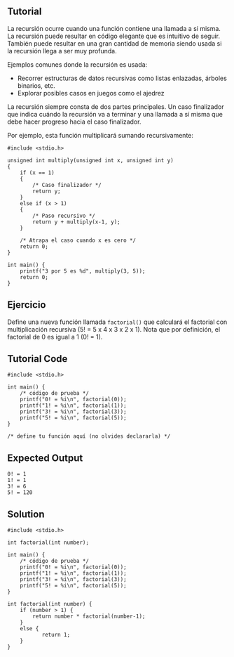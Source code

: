 Tutorial
--------
 
La recursión ocurre cuando una función contiene una llamada a sí misma. La recursión puede resultar en código elegante que es intuitivo de seguir. También puede resultar en una gran cantidad de memoria siendo usada si la recursión llega a ser muy profunda.
 
Ejemplos comunes donde la recursión es usada:
 
* Recorrer estructuras de datos recursivas como listas enlazadas, árboles binarios, etc.
* Explorar posibles casos en juegos como el ajedrez
 
La recursión siempre consta de dos partes principales. Un caso finalizador que indica cuándo la recursión va a terminar y una llamada a sí misma que debe hacer progreso hacia el caso finalizador.
 
Por ejemplo, esta función multiplicará sumando recursivamente:

    #include <stdio.h>

    unsigned int multiply(unsigned int x, unsigned int y)
    {
        if (x == 1)
        {
            /* Caso finalizador */
            return y;
        }
        else if (x > 1)
        {
            /* Paso recursivo */
            return y + multiply(x-1, y);
        }
 
        /* Atrapa el caso cuando x es cero */
        return 0;
    }

    int main() {
        printf("3 por 5 es %d", multiply(3, 5));
        return 0;
    }
 
Ejercicio
--------
 
Define una nueva función llamada `factorial()` que calculará el factorial con multiplicación recursiva (5! = 5 x 4 x 3 x 2 x 1). Nota que por definición, el factorial de 0 es igual a 1 (0! = 1).
 
Tutorial Code
-------------

    #include <stdio.h>

    int main() {
        /* código de prueba */
        printf("0! = %i\n", factorial(0));
        printf("1! = %i\n", factorial(1));
        printf("3! = %i\n", factorial(3));
        printf("5! = %i\n", factorial(5));
    }
    
    /* define tu función aquí (no olvides declararla) */

Expected Output
---------------

    0! = 1
    1! = 1
    3! = 6
    5! = 120

Solution
--------

    #include <stdio.h>

    int factorial(int number);

    int main() {
        /* código de prueba */
        printf("0! = %i\n", factorial(0));
        printf("1! = %i\n", factorial(1));
        printf("3! = %i\n", factorial(3));
        printf("5! = %i\n", factorial(5));
    }

    int factorial(int number) {
        if (number > 1) {
            return number * factorial(number-1);
        }
        else {
	           return 1;
        }
    }
